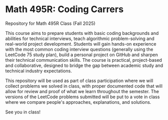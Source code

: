 # Math 495R: Coding Carrers
Repository for Math 495R Class (Fall 2025)

This course aims to prepare students with basic coding backgrounds and abilities for technical interviews, teach algorithmic problem-solving and real-world project development. Students will gain hands-on experience with the most common coding interview questions (generally using the LeetCode 75 study plan), build a personal project on GitHub and sharpen their technical communication skills. The course is practical, project-based and collaborative, designed to bridge the gap between academic study and technical industry expectations.

This repository will be used as part of class participation where we will collect problems we solved in class, with proper documented code that will allow for review and proof of what we learn throughout the semester. 
The versions of the LeetCode problems submitted will be put to a vote in class where we compare people's approaches, explanations, and solutions.

See you in class!
